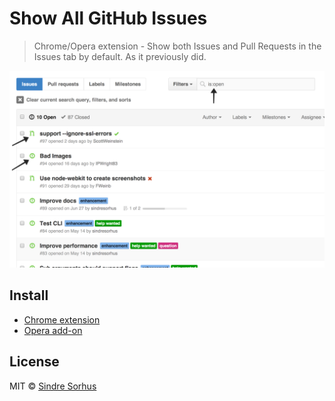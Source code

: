 # Show All GitHub Issues

> Chrome/Opera extension - Show both Issues and Pull Requests in the Issues tab by default. As it previously did.

![](screenshot.png)


## Install

* [Chrome extension](https://chrome.google.com/webstore/detail/show-all-github-issues/ahkcgmpcfiijldaijfjekdffckpidieb)
* [Opera add-on](https://addons.opera.com/en/extensions/details/github-issues-all/)


## License

MIT © [Sindre Sorhus](http://sindresorhus.com)

